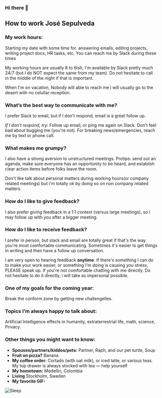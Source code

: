 ### Hi there 👋

## How to work José Sepulveda

### My work hours:
Starting my date with some time for. answering emails, editing projects, writing project docs, HR tasks, etc. You can reach me by Slack during these times

My working hours are usually 8 to 6ish, I'm available by Slack pretty much 24/7 (but I do NOT expect the same from my team). Do not hesitate to call in the middle of the night if that is important.

When I'm on vacation, Nobody will able to reach me i will usually go to the desert with no celullar reception.

### What’s the best way to communicate with me?

I prefer Slack to email, but if I don't respond, email is a great follow up.

*If I don’t respond, try:* Follow up email, or ping me again on Slack. Don't feel bad about bugging me (you're not). For breaking news/emergencies, reach me by text or phone call.

### What makes me grumpy?
I also have a strong aversion to unstructured meetings. Protips: send out an agenda, make sure everyone has an opportunity to be heard, and establish clear action items before folks leave the room.

Don't like talk about personal matters during working hours(or company related meetings) but i'm totally ok by doing so on non company related matters.


### How do I like to give feedback?
I also prefer giving feedback in a 1:1 context (versus large meetings), so I may follow up with you after a bigger meeting.


### How do I like to receive feedback?
I prefer in person, but slack and email are totally great if that's the way you're most comfortable communicating. Sometimes it's easier to get things in writing and then have a follow up conversation.

I am very open to hearing feedback **anytime**. If there's something I can do to make your work easier, or something I'm doing is causing you stress, PLEASE speak up. If you're not comfortable chatting with me directly. Do not hesitate to do it directly, i will take as impersonal possible.

### One of my goals for the coming year:
Break the conform zone by getting new challengelles.


### Topics I’m always happy to talk about:
Artificial Intelligence effects in humanity, extraterrestrial life, math, science, Privacy.

### Other things you might want to know:

* **Spouses/partners/kiddos/pets:** Partner, Raph, and our pet turtle, Soup
* **Fruit on pizza?** Banana
* **My coffee order:** Cortado (with oat milk), or iced latte, or various teas. My top drawer is always stocked with tea — help yourself
* **My hometown:** Medellín, Colombia
* **Living** Stockholm, Sweden
* **My favorite GIF:**

![Sleep](https://media.giphy.com/media/M8tkmfrINxdhH2zQgi/giphy.gif "No Sleeping")
